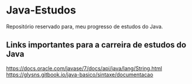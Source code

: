# Java-Estudos
Repositório reservado para, meu progresso de estudos do Java.

## Links importantes para a carreira de estudos do Java
https://docs.oracle.com/javase/7/docs/api/java/lang/String.html
https://glysns.gitbook.io/java-basico/sintaxe/documentacao
